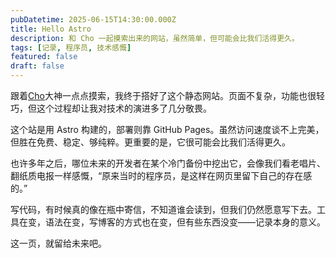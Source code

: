 ```yaml
---
pubDatetime: 2025-06-15T14:30:00.000Z
title: Hello Astro
description: 和 Cho 一起摸索出来的网站，虽然简单，但可能会比我们活得更久。
tags: [记录, 程序员, 技术感慨]
featured: false
draft: false
---
```



跟着[Cho](https://frynut.com/)大神一点点摸索，我终于搭好了这个静态网站。页面不复杂，功能也很轻巧，但这个过程却让我对技术的演进多了几分敬畏。

这个站是用 Astro 构建的，部署则靠 GitHub Pages。虽然访问速度谈不上完美，但胜在免费、稳定、够纯粹。更重要的是，它很可能会比我们活得更久。

也许多年之后，哪位未来的开发者在某个冷门备份中挖出它，会像我们看老唱片、翻纸质电报一样感慨，“原来当时的程序员，是这样在网页里留下自己的存在感的。”

写代码，有时候真的像在瓶中寄信，不知道谁会读到，但我们仍然愿意写下去。工具在变，语法在变，写博客的方式也在变，但有些东西没变——记录本身的意义。

这一页，就留给未来吧。
